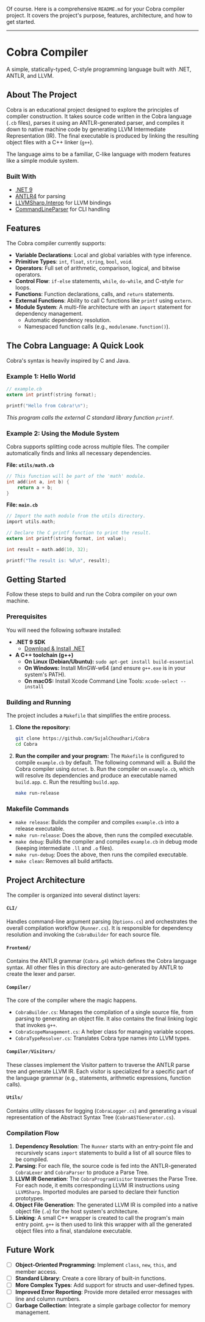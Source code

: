 Of course. Here is a comprehensive `README.md` for your Cobra compiler project. It covers the project's purpose, features, architecture, and how to get started.

---

# Cobra Compiler

A simple, statically-typed, C-style programming language built with .NET, ANTLR, and LLVM.



## About The Project

Cobra is an educational project designed to explore the principles of compiler construction. It takes source code written in the Cobra language (`.cb` files), parses it using an ANTLR-generated parser, and compiles it down to native machine code by generating LLVM Intermediate Representation (IR). The final executable is produced by linking the resulting object files with a C++ linker (`g++`).

The language aims to be a familiar, C-like language with modern features like a simple module system.

### Built With

*   [.NET 9](https://dotnet.microsoft.com/en-us/download)
*   [ANTLR4](https://www.antlr.org/) for parsing
*   [LLVMSharp.Interop](https://github.com/dotnet/LLVMSharp) for LLVM bindings
*   [CommandLineParser](https://github.com/commandlineparser/commandline) for CLI handling

## Features

The Cobra compiler currently supports:

*   **Variable Declarations**: Local and global variables with type inference.
*   **Primitive Types**: `int`, `float`, `string`, `bool`, `void`.
*   **Operators**: Full set of arithmetic, comparison, logical, and bitwise operators.
*   **Control Flow**: `if-else` statements, `while`, `do-while`, and C-style `for` loops.
*   **Functions**: Function declarations, calls, and `return` statements.
*   **External Functions**: Ability to call C functions like `printf` using `extern`.
*   **Module System**: A multi-file architecture with an `import` statement for dependency management.
    *   Automatic dependency resolution.
    *   Namespaced function calls (e.g., `modulename.function()`).

## The Cobra Language: A Quick Look

Cobra's syntax is heavily inspired by C and Java.

### Example 1: Hello World

```c
// example.cb
extern int printf(string format);

printf("Hello from Cobra!\n");
```
*This program calls the external C standard library function `printf`.*

### Example 2: Using the Module System

Cobra supports splitting code across multiple files. The compiler automatically finds and links all necessary dependencies.

**File: `utils/math.cb`**
```c
// This function will be part of the 'math' module.
int add(int a, int b) {
    return a + b;
}
```

**File: `main.cb`**
```c
// Import the math module from the utils directory.
import utils.math;

// Declare the C printf function to print the result.
extern int printf(string format, int value);

int result = math.add(10, 32);

printf("The result is: %d\n", result);
```

## Getting Started

Follow these steps to build and run the Cobra compiler on your own machine.

### Prerequisites

You will need the following software installed:

*   **.NET 9 SDK**
    *   [Download & Install .NET](https://dotnet.microsoft.com/download)
*   **A C++ toolchain (g++)**
    *   **On Linux (Debian/Ubuntu):** `sudo apt-get install build-essential`
    *   **On Windows:** Install MinGW-w64 (and ensure `g++.exe` is in your system's PATH).
    *   **On macOS:** Install Xcode Command Line Tools: `xcode-select --install`

### Building and Running

The project includes a `Makefile` that simplifies the entire process.

1.  **Clone the repository:**
    ```sh
    git clone https://github.com/SujalChoudhari/Cobra
    cd Cobra
    ```

2.  **Run the compiler and your program:**
    The `Makefile` is configured to compile `example.cb` by default. The following command will:
    a. Build the Cobra compiler using `dotnet`.
    b. Run the compiler on `example.cb`, which will resolve its dependencies and produce an executable named `build.app`.
    c. Run the resulting `build.app`.

    ```sh
    make run-release
    ```

### Makefile Commands

*   `make release`: Builds the compiler and compiles `example.cb` into a release executable.
*   `make run-release`: Does the above, then runs the compiled executable.
*   `make debug`: Builds the compiler and compiles `example.cb` in debug mode (keeping intermediate `.ll` and `.o` files).
*   `make run-debug`: Does the above, then runs the compiled executable.
*   `make clean`: Removes all build artifacts.

## Project Architecture

The compiler is organized into several distinct layers:

#### `CLI/`
Handles command-line argument parsing (`Options.cs`) and orchestrates the overall compilation workflow (`Runner.cs`). It is responsible for dependency resolution and invoking the `CobraBuilder` for each source file.

#### `Frontend/`
Contains the ANTLR grammar (`Cobra.g4`) which defines the Cobra language syntax. All other files in this directory are auto-generated by ANTLR to create the lexer and parser.

#### `Compiler/`
The core of the compiler where the magic happens.
*   `CobraBuilder.cs`: Manages the compilation of a single source file, from parsing to generating an object file. It also contains the final linking logic that invokes `g++`.
*   `CobraScopeManagement.cs`: A helper class for managing variable scopes.
*   `CobraTypeResolver.cs`: Translates Cobra type names into LLVM types.

#### `Compiler/Visitors/`
These classes implement the Visitor pattern to traverse the ANTLR parse tree and generate LLVM IR. Each visitor is specialized for a specific part of the language grammar (e.g., statements, arithmetic expressions, function calls).

#### `Utils/`
Contains utility classes for logging (`CobraLogger.cs`) and generating a visual representation of the Abstract Syntax Tree (`CobraASTGenerator.cs`).

### Compilation Flow

1.  **Dependency Resolution**: The `Runner` starts with an entry-point file and recursively scans `import` statements to build a list of all source files to be compiled.
2.  **Parsing**: For each file, the source code is fed into the ANTLR-generated `CobraLexer` and `CobraParser` to produce a Parse Tree.
3.  **LLVM IR Generation**: The `CobraProgramVisitor` traverses the Parse Tree. For each node, it emits corresponding LLVM IR instructions using `LLVMSharp`. Imported modules are parsed to declare their function prototypes.
4.  **Object File Generation**: The generated LLVM IR is compiled into a native object file (`.o`) for the host system's architecture.
5.  **Linking**: A small C++ wrapper is created to call the program's main entry point. `g++` is then used to link this wrapper with all the generated object files into a final, standalone executable.

## Future Work

-   [ ] **Object-Oriented Programming**: Implement `class`, `new`, `this`, and member access.
-   [ ] **Standard Library**: Create a core library of built-in functions.
-   [ ] **More Complex Types**: Add support for structs and user-defined types.
-   [ ] **Improved Error Reporting**: Provide more detailed error messages with line and column numbers.
-   [ ] **Garbage Collection**: Integrate a simple garbage collector for memory management.